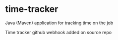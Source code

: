 # time-tracker
Java (Maven) application for tracking time on the job

Time tracker
github webhook added on source repo
